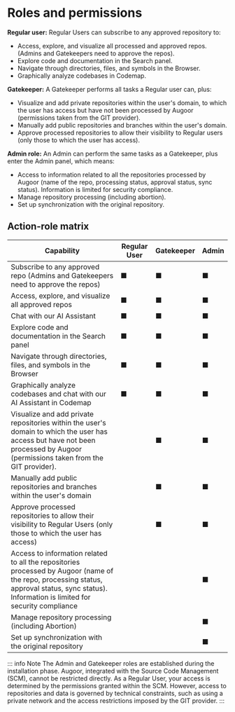 # Roles and permissions

**Regular user:** Regular Users can subscribe to any approved repository to:
- Access, explore, and visualize all processed and approved repos. (Admins and Gatekeepers need to approve the repos).
- Explore code and documentation in the Search panel.
- Navigate through directories, files, and symbols in the Browser.
- Graphically analyze codebases in Codemap.

**Gatekeeper:** A Gatekeeper performs all tasks a Regular user can, plus:

- Visualize and add private repositories within the user's domain, to which the user has access but have not been processed by Augoor (permissions taken from the GIT provider).
- Manually add public repositories and branches within the user's domain.
- Approve processed repositories to allow their visibility to Regular users (only those to which the user has access).

**Admin role:** An Admin can perform the same tasks as a Gatekeeper, plus enter the Admin panel, which means:

- Access to information related to all the repositories processed by Augoor (name of the repo, processing status, approval status, sync status). Information is limited for security compliance.
- Manage repository processing (including abortion).
- Set up synchronization with the original repository.

## Action-role matrix

| **Capability**                                                                                              | **Regular User** | **Gatekeeper** | **Admin** |
|-------------------------------------------------------------------------------------------------------------|------------------|----------------|-----------|
| Subscribe to any approved repo (Admins and Gatekeepers need to approve the repos)                           | ■                | ■              | ■         |
| Access, explore, and visualize all approved repos                                                           | ■                | ■              | ■         |
| Chat with our AI Assistant                                                                                  | ■                | ■              | ■         |
| Explore code and documentation in the Search panel                                                          | ■                | ■              | ■         |
| Navigate through directories, files, and symbols in the Browser                                             | ■                | ■              | ■         |
| Graphically analyze codebases and chat with our AI Assistant in Codemap                                     | ■                | ■              | ■         |
| Visualize and add private repositories within the user's domain to which the user has access but have not been processed by Augoor (permissions taken from the GIT provider). |                  | ■              | ■         |
| Manually add public repositories and branches within the user's domain                                      |                  | ■              | ■         |
| Approve processed repositories to allow their visibility to Regular Users (only those to which the user has access) |                  | ■              | ■         |
| Access to information related to all the repositories processed by Augoor (name of the repo, processing status, approval status, sync status). Information is limited for security compliance |                  |                | ■         |
| Manage repository processing (including Abortion)                                                           |                  |                | ■         |
| Set up synchronization with the original repository                                                         |                  |                | ■         |


::: info Note
The Admin and Gatekeeper roles are established during the installation phase. Augoor, integrated with the Source Code Management (SCM), cannot be restricted directly. As a Regular User, your access is determined by the permissions granted within the SCM. However, access to repositories and data is governed by technical constraints, such as using a private network and the access restrictions imposed by the GIT provider.
:::
